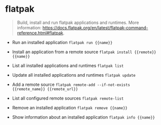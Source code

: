 # flatpak
> Build, install and run flatpak applications and runtimes.
> More information: <https://docs.flatpak.org/en/latest/flatpak-command-reference.html#flatpak>.

- Run an installed application
`flatpak run {{name}}`

- Install an application from a remote source
`flatpak install {{remote}} {{name}}`

- List all installed applications and runtimes
`flatpak list`

- Update all installed applications and runtimes
`flatpak update`

- Add a remote source
`flatpak remote-add --if-not-exists {{remote_name}} {{remote_url}}`

- List all configured remote sources
`flatpak remote-list`

- Remove an installed application
`flatpak remove {{name}}`

- Show information about an installed application
`flatpak info {{name}}`
